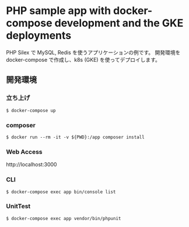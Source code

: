 PHP sample app with docker-compose development and the GKE deployments
==============

PHP Silex で MySQL, Redis を使うアプリケーションの例です。
開発環境を docker-compose で作成し、k8s (GKE) を使ってデプロイします。


開発環境
--------

### 立ち上げ

    $ docker-compose up

### composer

    $ docker run --rm -it -v ${PWD}:/app composer install

### Web Access

http://localhost:3000


### CLI

    $ docker-compose exec app bin/console list

### UnitTest

    $ docker-compose exec app vendor/bin/phpunit
